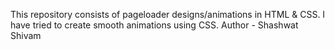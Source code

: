 This repository consists of pageloader designs/animations in HTML & CSS.
I have tried to create smooth animations using CSS.
Author - Shashwat Shivam
